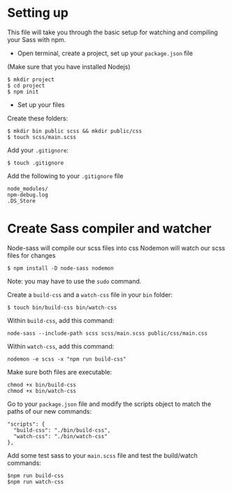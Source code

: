 # Setting up

This file will take you through the basic setup for watching and compiling your Sass with npm.

* Open terminal, create a project, set up your `package.json` file

(Make sure that you have installed Nodejs)

    $ mkdir project
    $ cd project
    $ npm init

* Set up your files

Create these folders:

    $ mkdir bin public scss && mkdir public/css
    $ touch scss/main.scss

Add your `.gitignore`:

    $ touch .gitignore

Add the following to your `.gitignore` file

    node_modules/
    npm-debug.log
    .DS_Store

# Create Sass compiler and watcher

Node-sass will compile our scss files into css
Nodemon will watch our scss files for changes

    $ npm install -D node-sass nodemon

Note: you may have to use the `sudo` command.

Create a `build-css` and a `watch-css` file in your `bin` folder:

    $ touch bin/build-css bin/watch-css

Within `build-css`, add this command:

    node-sass --include-path scss scss/main.scss public/css/main.css

Within `watch-css`, add this command:

    nodemon -e scss -x "npm run build-css"

Make sure both files are executable:

    chmod +x bin/build-css
    chmod +x bin/watch-css

Go to your `package.json` file and modify the scripts object to match the paths of our new commands:

    "scripts": {
      "build-css": "./bin/build-css",
      "watch-css": "./bin/watch-css"
    },

Add some test sass to your `main.scss` file and test the build/watch commands:

    $npm run build-css
    $npm run watch-css
